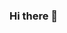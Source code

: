 ### Hi there 👋

<!--
**Airat72/Airat72** is a ✨ _special_ ✨ repository because its `README.md` (this file) appears on your GitHub profile.

Here are some ideas to get you started:

- 🔭 I’m currently working  on...
- 🌱 I’m currently learning  ...
- 👯 I’m looking to collaborate on...
- 🤔 I’m looking for help with on ...
- 💬 Ask me about ...
- 📫 How to reach me: ...
- 😄 Pronouns: ...
- ⚡ Fun fact: ...
-->
